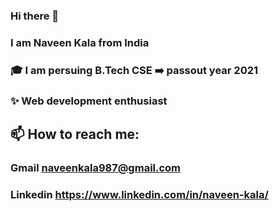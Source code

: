### Hi there 👋
### I am Naveen Kala from India
### :mortar_board: I am persuing B.Tech CSE :arrow_right: passout year 2021
### :sparkles: Web development enthusiast

## 📫 How to reach me:  
### Gmail naveenkala987@gmail.com
### Linkedin https://www.linkedin.com/in/naveen-kala/

<!--
**naveenkala/naveenkala** is a ✨ _special_ ✨ repository because its `README.md` (this file) appears on your GitHub profile.

Here are some ideas to get you started:

- 🔭 I’m currently working on ...
- 🌱 I’m currently learning ...
- 👯 I’m looking to collaborate on ...
- 🤔 I’m looking for help with ...
- 💬 Ask me about ...
- 📫 How to reach me: ...
- 😄 Pronouns: ...
- ⚡ Fun fact: ...
-->
